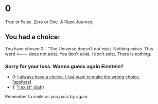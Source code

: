 # 0
True or False. Zero or One. A Repo Journey. 

## You had a choice: 
You have chosen 0 - "The Universe doesn't not exist. Nothing exists. This word <--- does not exist. You don't exist. I don't exist. There is nothing. 

### Sorry for your loss. Wanna guess again Einstein? 
* 0:  [I always have a choice. I just want to make the wrong choice. [spoilers]](https://github.com/GiovanniDeCarlina/0/blob/main/README.md)
* 1:  ["I exist" (duh)](https://github.com/GiovanniDeCarlina/1/blob/main/README.md)

Remember to smile as you pass by again. 
